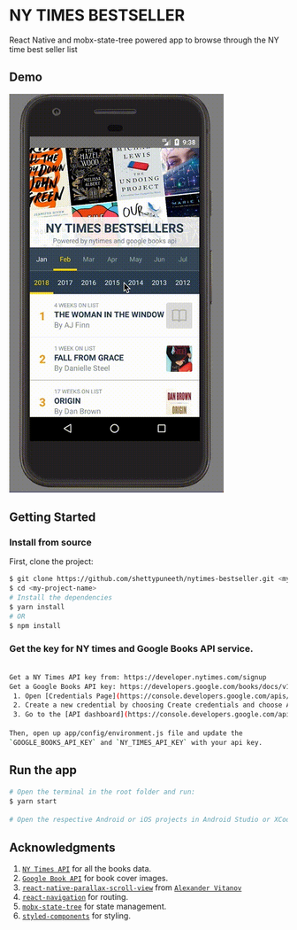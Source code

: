 # NY TIMES BESTSELLER 
React Native and mobx-state-tree powered app to browse through the NY time best seller list

## Demo
![](./demo-android.gif)

## Getting Started

### Install from source

First, clone the project:

```bash
$ git clone https://github.com/shettypuneeth/nytimes-bestseller.git <my-project-name>
$ cd <my-project-name>
# Install the dependencies
$ yarn install
# OR
$ npm install
```

### Get the key for NY times and Google Books API service.
```bash

Get a NY Times API key from: https://developer.nytimes.com/signup
Get a Google Books API key: https://developers.google.com/books/docs/v1/using
 1. Open [Credentials Page](https://console.developers.google.com/apis/credentials?project=_)
 2. Create a new credential by choosing Create credentials and choose API key from the dropdown
 3. Go to the [API dashboard](https://console.developers.google.com/apis/dashboard) and Enable Google Books API service.

Then, open up app/config/environment.js file and update the
`GOOGLE_BOOKS_API_KEY` and `NY_TIMES_API_KEY` with your api key.

```

## Run the app

```bash
# Open the terminal in the root folder and run:
$ yarn start

# Open the respective Android or iOS projects in Android Studio or XCode and run the project.
```

## Acknowledgments
1. [`NY Times API`](https://developer.nytimes.com/) for all the books data.
2. [`Google Book API`](https://developers.google.com/books/) for book cover images.
3. [`react-native-parallax-scroll-view`](https://github.com/i6mi6/react-native-parallax-scroll-view) from [`Alexander Vitanov`](https://github.com/i6mi6)
4. [`react-navigation`](https://reactnavigation.org/) for routing.
5. [`mobx-state-tree`](https://github.com/mobxjs/mobx-state-tree) for state management.
6. [`styled-components`](https://www.styled-components.com/docs/basics#react-native) for styling.